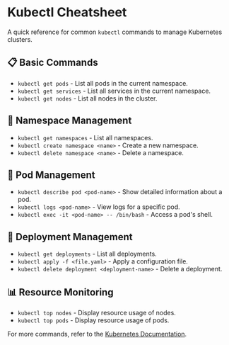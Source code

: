 # Kubectl Cheatsheet

A quick reference for common `kubectl` commands to manage Kubernetes clusters.

## 📋 Basic Commands
- `kubectl get pods` - List all pods in the current namespace.
- `kubectl get services` - List all services in the current namespace.
- `kubectl get nodes` - List all nodes in the cluster.

## 📂 Namespace Management
- `kubectl get namespaces` - List all namespaces.
- `kubectl create namespace <name>` - Create a new namespace.
- `kubectl delete namespace <name>` - Delete a namespace.

## 🔄 Pod Management
- `kubectl describe pod <pod-name>` - Show detailed information about a pod.
- `kubectl logs <pod-name>` - View logs for a specific pod.
- `kubectl exec -it <pod-name> -- /bin/bash` - Access a pod's shell.

## 🚀 Deployment Management
- `kubectl get deployments` - List all deployments.
- `kubectl apply -f <file.yaml>` - Apply a configuration file.
- `kubectl delete deployment <deployment-name>` - Delete a deployment.

## 📊 Resource Monitoring
- `kubectl top nodes` - Display resource usage of nodes.
- `kubectl top pods` - Display resource usage of pods.

For more commands, refer to the [Kubernetes Documentation](https://kubernetes.io/docs/reference/kubectl/).
